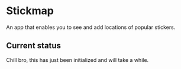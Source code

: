 # Stickmap

An app that enables you to see and add locations of popular stickers.

## Current status

Chill bro, this has just been initialized and will take a while.
